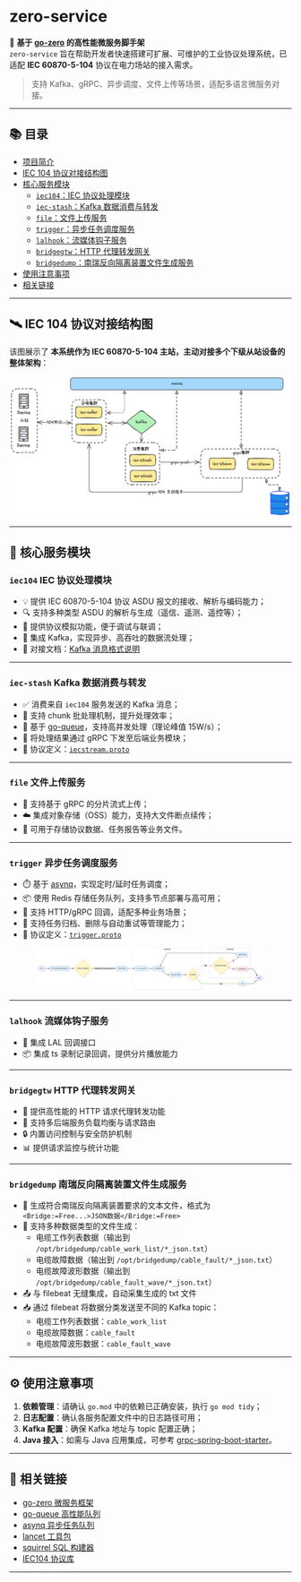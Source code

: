 # zero-service

🚀 **基于 [go-zero](https://github.com/zeromicro/go-zero) 的高性能微服务脚手架**  
`zero-service` 旨在帮助开发者快速搭建可扩展、可维护的工业协议处理系统，已适配 **IEC 60870-5-104** 协议在电力场站的接入需求。

> 支持 Kafka、gRPC、异步调度、文件上传等场景，适配多语言微服务对接。

---

## 📚 目录

- [项目简介](#zero-service)
- [IEC 104 协议对接结构图](#iec-104-协议对接结构图)
- [核心服务模块](#核心服务模块)
    - [`iec104`：IEC 协议处理模块](#iec104-协议处理模块)
    - [`iec-stash`：Kafka 数据消费与转发](#iec-stash-数据消费与转发)
    - [`file`：文件上传服务](#file-文件上传服务)
    - [`trigger`：异步任务调度服务](#trigger-异步任务调度服务)
    - [`lalhook`：流媒体钩子服务](#lalhook-流媒体钩子服务)
    - [`bridgegtw`：HTTP 代理转发网关](#bridgegtw-http-代理转发网关)
    - [`bridgedump`：南瑞反向隔离装置文件生成服务](#bridgedump-南瑞反向隔离装置文件生成服务)
- [使用注意事项](#使用注意事项)
- [相关链接](#相关链接)

---

## 🛰 IEC 104 协议对接结构图

该图展示了 **本系统作为 IEC 60870-5-104 主站，主动对接多个下级从站设备的整体架构**：

<div align="center">
  <img src="doc/iec-architecture.png" alt="IEC104 主站对接结构图" style="max-width: 100%; height: auto;" />
</div>

---

## 🧩 核心服务模块

### `iec104` IEC 协议处理模块

- 💡 提供 IEC 60870-5-104 协议 ASDU 报文的接收、解析与编码能力；
- 🔍 支持多种类型 ASDU 的解析与生成（遥信、遥测、遥控等）；
- 🧪 提供协议模拟功能，便于调试与联调；
- 🔗 集成 Kafka，实现异步、高吞吐的数据流处理；
- 📄 对接文档：[Kafka 消息格式说明](common/iec104/kafka.md)

---

### `iec-stash` Kafka 数据消费与转发

- ✅ 消费来自 `iec104` 服务发送的 Kafka 消息；
- 🧩 支持 chunk 批处理机制，提升处理效率；
- 🚀 基于 [go-queue](https://github.com/zeromicro/go-queue)，支持高并发处理（理论峰值 15W/s）；
- 📡 将处理结果通过 gRPC 下发至后端业务模块；
- 📄 协议定义：[`iecstream.proto`](facade/iecstream/iecstream.proto)

---

### `file` 文件上传服务

- 💾 支持基于 gRPC 的分片流式上传；
- ☁️ 集成对象存储（OSS）能力，支持大文件断点续传；
- 📁 可用于存储协议数据、任务报告等业务文件。

---

### `trigger` 异步任务调度服务

- ⏱️ 基于 [asynq](https://github.com/hibiken/asynq)，实现定时/延时任务调度；
- 📦 使用 Redis 存储任务队列，支持多节点部署与高可用；
- 🔁 支持 HTTP/gRPC 回调，适配多种业务场景；
- 🔧 支持任务归档、删除与自动重试等管理能力；
- 📄 协议定义：[`trigger.proto`](app/trigger/trigger.proto)

<div align="center">
  <img src="doc/trigger-flow.png" alt="Trigger 服务流程图" style="max-width: 80%; height: auto;" />
</div>

---

### `lalhook` 流媒体钩子服务

- 🔧 集成 LAL 回调接口
- 📦 集成 ts 录制记录回调，提供分片播放能力

---

### `bridgegtw` HTTP 代理转发网关

- 🌉 提供高性能的 HTTP 请求代理转发功能
- 🔀 支持多后端服务负载均衡与请求路由
- 🔒 内置访问控制与安全防护机制
- 📊 提供请求监控与统计功能

---

### `bridgedump` 南瑞反向隔离装置文件生成服务

- 📄 生成符合南瑞反向隔离装置要求的文本文件，格式为 `<Bridge:=Free...>JSON数据</Bridge:=Free>`
- 📑 支持多种数据类型的文件生成：
  - 电缆工作列表数据（输出到 `/opt/bridgedump/cable_work_list/*_json.txt`）
  - 电缆故障数据（输出到 `/opt/bridgedump/cable_fault/*_json.txt`）
  - 电缆故障波形数据（输出到 `/opt/bridgedump/cable_fault_wave/*_json.txt`）
- 📤 与 filebeat 无缝集成，自动采集生成的 txt 文件
- 📥 通过 filebeat 将数据分类发送至不同的 Kafka topic：
  - 电缆工作列表数据：`cable_work_list`
  - 电缆故障数据：`cable_fault`
  - 电缆故障波形数据：`cable_fault_wave`

---

## ⚙️ 使用注意事项

1. **依赖管理**：请确认 `go.mod` 中的依赖已正确安装，执行 `go mod tidy`；
2. **日志配置**：确认各服务配置文件中的日志路径可用；
3. **Kafka 配置**：确保 Kafka 地址与 topic 配置正确；
4. **Java 接入**：如需与 Java
   应用集成，可参考 [grpc-spring-boot-starter](https://yidongnan.github.io/grpc-spring-boot-starter/zh-CN/)。

---

## 🔗 相关链接

- [go-zero 微服务框架](https://github.com/zeromicro/go-zero)
- [go-queue 高性能队列](https://github.com/zeromicro/go-queue)
- [asynq 异步任务队列](https://github.com/hibiken/asynq/)
- [lancet 工具包](https://github.com/duke-git/lancet)
- [squirrel SQL 构建器](https://github.com/Masterminds/squirrel)
- [IEC104 协议库](https://github.com/wendy512/iec104)

---


